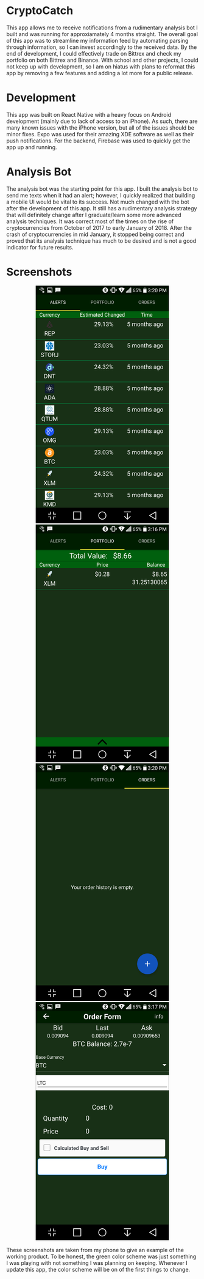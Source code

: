 # CryptoCatch
This app allows me to receive notifications from a rudimentary analysis bot I built and was running for approxiamately 4 months straight. The overall goal of this app was to streamline my information feed by automating parsing through information, so I can invest accordingly to the received data. By the end of development, I could effectively trade on Bittrex and check my portfolio on both Bittrex and Binance. With school and other projects, I could not keep up with development, so I am on hiatus with plans to reformat this app by removing a few features and adding a lot more for a public release.

# Development
This app was built on React Native with a heavy focus on Android development (mainly due to lack of access to an iPhone). As such, there are many known issues with the iPhone version, but all of the issues should be minor fixes. Expo was used for their amazing XDE software as well as their push notifications. For the backend, Firebase was used to quickly get the app up and running. 

# Analysis Bot
The analysis bot was the starting point for this app. I built the analysis bot to send me texts when it had an alert; however, I quickly realized that building a mobile UI would be vital to its success. Not much changed with the bot after the development of this app. It still has a rudimentary analysis strategy that will definitely change after I graduate/learn some more advanced analysis techniques. It was correct most of the times on the rise of cryptocurrencies from October of 2017 to early January of 2018. After the crash of cryptocurrencies in mid January, it stopped being correct and proved that its analysis technique has much to be desired and is not a good indicator for future results.

# Screenshots
<p align="center">
  <img src="https://github.com/FarnerJacob/CryptoCatch/blob/master/Screenshot_2018-09-23-15-20-17.png" width="350" title="Notifications">
  <img src="https://github.com/FarnerJacob/CryptoCatch/blob/master/Screenshot_2018-09-23-15-16-53.png" width="350" title="Portfolio">
  <img src="https://github.com/FarnerJacob/CryptoCatch/blob/master/Screenshot_2018-09-23-15-20-23.png" width="350" title="Order History">
  <img src="https://github.com/FarnerJacob/CryptoCatch/blob/master/Screenshot_2018-09-23-15-17-22.png" width="350" title="Order Form">
</p>

These screenshots are taken from my phone to give an example of the working product. To be honest, the green color scheme was just something I was playing with not something I was planning on keeping. Whenever I update this app, the color scheme will be on of the first things to change.

